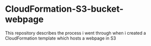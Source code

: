# CloudFormation-S3-bucket-webpage
This repository describes the process i went through when i created a CloudFormation template which hosts a webpage in S3
